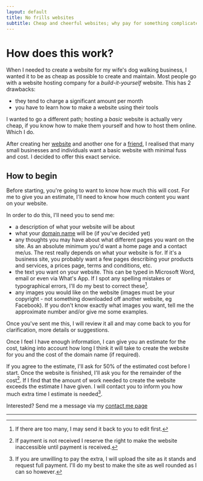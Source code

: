 ```yaml
---
layout: default
title: No frills websites
subtitle: Cheap and cheerful websites; why pay for something complicated if you don't need it.
---
```

# How does this work?

When I needed to create a website for my wife's dog walking business, I wanted it to be as cheap as possible to create and maintain. Most people go with a website hosting company for a *build-it-yourself* website. This has 2 drawbacks:

 + they tend to charge a significant amount per month
 + you have to learn how to make a website using their tools

I wanted to go a different path; hosting a _basic_ website is actually very cheap, if you know how to make them yourself and how to host them online. Which I do.

After creating her [website](https://www.laneastdogwalkingservices.co.uk) and another one for a [friend](https://www.romacoon.com), I realised that many small businesses and individuals want a basic website with minimal fuss and cost. I decided to offer this exact service.

## How to begin

Before starting, you're going to want to know how much this will cost. For me to give you an estimate, I'll need to know how much content you want on your website.

In order to do this, I'll need you to send me:
 - a description of what your website will be about
 - what your [domain name](/domainname) will be (if you've decided yet)
 - any thoughts you may have about what different pages you want on the site. As an absolute minimum you'd want a home page and a contact me/us. The rest really depends on what your website is for. If it's a business site, you probably want a few pages describing your products and services, a prices page, terms and conditions, etc.
 - the text you want on your website. This can be typed in Microsoft Word, email or even via What's App. If I spot any spelling mistakes or typographical errors, I'll do my best to correct these[^1].
 - any images you would like on the website (images must be your copyright - not something downloaded off another website, eg Facebook). If you don't know exactly what images you want, tell me the approximate number and/or give me some examples.

Once you've sent me this, I will review it all and may come back to you for clarification, more details or suggestions. 

Once I feel I have enough information, I can give you an estimate for the cost, taking into account how long I think it will take to create the website for you and the cost of the domain name (if required).

If you agree to the estimate, I'll ask for 50% of the estimated cost before I start. Once the website is finished, I'll ask you for the remainder of the cost[^2]. If I find that the amount of work needed to create the website exceeds the estimate I have given. I will contact you to inform you how much extra time I estimate is needed[^3].

Interested?
Send me a message via my [contact me page](/contactme)

---

[^1]: If there are too many, I may send it back to you to edit first.

[^2]: If payment is not received I reserve the right to make the website inaccessible until payment is received.

[^3]: If you are unwilling to pay the extra, I will upload the site as it stands and request full payment. I'll do my best to make the site as well rounded as I can so  however.
